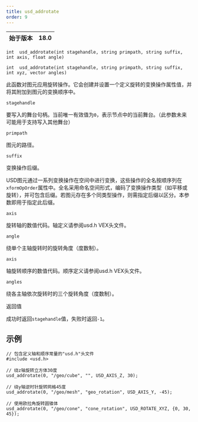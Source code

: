 ```yaml
---
title: usd_addrotate
order: 9
---
```

| 始于版本 | 18.0 |
| --- | --- |

`int  usd_addrotate(int stagehandle, string primpath, string suffix, int axis, float angle)`

`int  usd_addrotate(int stagehandle, string primpath, string suffix, int xyz, vector angles)`

此函数对图元应用旋转操作。它会创建并设置一个定义旋转的变换操作属性值，并将其附加到图元的变换顺序中。

`stagehandle`

要写入的舞台句柄。当前唯一有效值为`0`，表示节点中的当前舞台。（此参数未来可能用于支持写入其他舞台）

`primpath`

图元的路径。

`suffix`

变换操作后缀。

USD图元通过一系列变换操作在空间中进行变换，这些操作的全名按顺序列在`xformOpOrder`属性中。全名采用命名空间形式，编码了变换操作类型（如平移或旋转），并可包含后缀。若图元存在多个同类型操作，则需指定后缀以区分。本参数即用于指定此后缀。

`axis`

旋转轴的数值代码。轴定义请参阅usd.h VEX头文件。

`angle`

绕单个主轴旋转时的旋转角度（度数制）。

`axis`

轴旋转顺序的数值代码。顺序定义请参阅usd.h VEX头文件。

`angles`

绕各主轴依次旋转时的三个旋转角度（度数制）。

返回值

成功时返回`stagehandle`值，失败时返回`-1`。

## 示例

```vex
// 包含定义轴和顺序常量的"usd.h"头文件
#include <usd.h>

// 绕z轴旋转立方体30度
usd_addrotate(0, "/geo/cube", "", USD_AXIS_Z, 30);

// 绕y轴逆时针旋转网格45度
usd_addrotate(0, "/geo/mesh", "geo_rotation", USD_AXIS_Y, -45);

// 使用欧拉角旋转圆锥体
usd_addrotate(0, "/geo/cone", "cone_rotation", USD_ROTATE_XYZ, {0, 30, 45});

```
